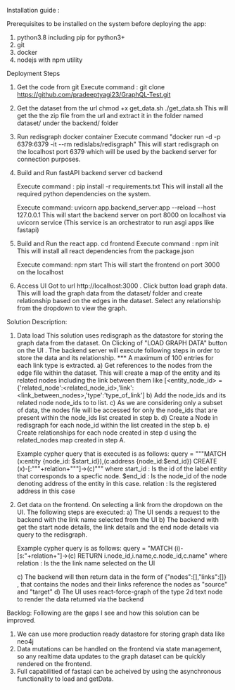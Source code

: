 Installation guide : 

Prerequisites to be installed on the system before deploying the app:
1) python3.8 including pip for python3+
2) git
3) docker
4) nodejs with npm utility

Deployment Steps
1) Get the code from git
Execute command : git clone https://github.com/pradeeptyagi23/GraphQL-Test.git

2) Get the dataset from the url
chmod +x get_data.sh
./get_data.sh
This will get the the zip file from the url and extract it in the folder named dataset/ under the backend/ folder

3) Run redisgraph docker container
Execute command  "docker run -d -p 6379:6379 -it --rm redislabs/redisgraph"
This will start redisgraph on the localhost port 6379 which will be used by the backend server for connection purposes.

4) Build and Run fastAPI backend server
	cd backend

	Execute command : pip install -r requirements.txt
	This will install all the required python dependencies on the system.

	Execute command: uvicorn app.backend_server:app --reload --host 127.0.0.1
	This will start the backend server on port 8000 on localhost via uvicorn service (This service is an orchestrator to run asgi apps like fastapi) 


5) Build and Run the react app.
	cd frontend
	Execute command : npm init
	This will install all react dependencies from the package.json
	
	Execute command: npm start
	This will start the frontend on port 3000 on the localhost
	

6) Access UI
	Got to url http://localhost:3000 . 
	Click button load graph data. 
	This will load the graph data from the dataset/ folder and create relationship based on the edges in the dataset.
	Select any relationship from the dropdown to view the graph.


Solution Description:
1) Data load
	This solution uses redisgraph as the datastore for storing the graph data from the dataset.
	On Clicking of "LOAD GRAPH DATA" button on the UI . The backend server will execute following steps in order to store the data and its relationship.
	*** A maximum of 100 entries for each link type is extracted. 
	a) Get references to the nodes from the edge file within the dataset. This will create a map of the entity and its related nodes including the link between them like
	[<entity_node_id> = {'related_node':<related_node_id>,'link':<link_between_nodes>,'type':'type_of_link']
	b) Add the node_ids and its related node node_ids to to list. 
	c) As we are considering only a subset of data, the nodes file will be accessed for only the node_ids that
	are present within the node_ids list created in step b.
	d) Create a Node in redisgraph for each node_id within the list created in the step b.
	e) Create relationships for each node created in step d using the related_nodes map created in step A.
	
	Example cypher query that is executed is as follows:
	query = """MATCH (x:entity {node_id: $start_id}),(c:address {node_id:$end_id}) CREATE (x)-[:"""+relation+"""]->(c)"""
	where start_id : Is the id of the label entity that corresponds to a specfic node.
	$end_id : Is the node_id of the node denoting address of the entity in this case.
	relation : Is the registered address in this case

2) Get data on the frontend.
	On selecting a link from the dropdown on the UI. The following steps are executed:
	a) The UI sends a request to the backend with the link name selected from the UI
	b) The backend with get the start node details, the link details and the end node details via query to the redisgraph.

	Example cypher query is as follows:
	query = "MATCH (i)-[s:"+relation+"]->(c) RETURN i.node_id,i.name,c.node_id,c.name"
	where relation : Is the the link name selected on the UI

	c) The backend will then return data in the form of {"nodes":[],"links":[]} , that contains the nodes and their links reference the nodes as "source" and "target"
	d) The UI uses react-force-graph of the type 2d text node to render the data returned via the backend 


Backlog:
Following are the gaps I see and how this solution can be improved.
1) We can use more production ready datastore for storing graph data like neo4j
2) Data mutations can be handled on the frontend via state management, so any realtime data updates to the graph dataset can be quickly rendered on the frontend.
3) Full capabilitied of fastapi can be acheived by using the asynchronous functionality to load and getData.


